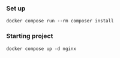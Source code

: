 ### Set up

``docker compose run --rm composer install``

### Starting project

``docker compose up -d nginx``